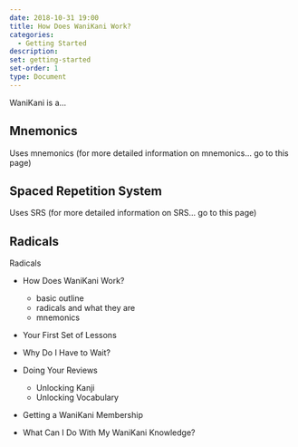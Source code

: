 ```yaml
---
date: 2018-10-31 19:00
title: How Does WaniKani Work?
categories:
  - Getting Started
description:
set: getting-started
set-order: 1
type: Document
---
```


WaniKani is a...

## Mnemonics

Uses mnemonics (for more detailed information on mnemonics... go to this page)

## Spaced Repetition System

Uses SRS (for more detailed information on SRS... go to this page)

## Radicals

Radicals


* How Does WaniKani Work?
  - basic outline
  - radicals and what they are
  - mnemonics
* Your First Set of Lessons
* Why Do I Have to Wait?
* Doing Your Reviews
  - Unlocking Kanji
  - Unlocking Vocabulary
* Getting a WaniKani Membership

* What Can I Do With My WaniKani Knowledge?
